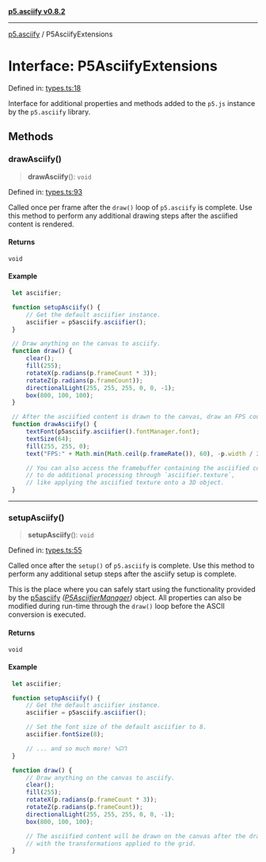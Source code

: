 [**p5.asciify v0.8.2**](../README.md)

***

[p5.asciify](../README.md) / P5AsciifyExtensions

# Interface: P5AsciifyExtensions

Defined in: [types.ts:18](https://github.com/humanbydefinition/p5.asciify/blob/553bb5ac82249ad767c7c569631587ea0b0f6e12/src/lib/types.ts#L18)

Interface for additional properties and methods added to the `p5.js` instance by the `p5.asciify` library.

## Methods

### drawAsciify()

> **drawAsciify**(): `void`

Defined in: [types.ts:93](https://github.com/humanbydefinition/p5.asciify/blob/553bb5ac82249ad767c7c569631587ea0b0f6e12/src/lib/types.ts#L93)

Called once per frame after the `draw()` loop of `p5.asciify` is complete.
Use this method to perform any additional drawing steps after the asciified content is rendered.

#### Returns

`void`

#### Example

```javascript
 let asciifier;

 function setupAsciify() {
     // Get the default asciifier instance.
     asciifier = p5asciify.asciifier();
 }

 // Draw anything on the canvas to asciify.
 function draw() {
     clear();
     fill(255);
     rotateX(p.radians(p.frameCount * 3));
     rotateZ(p.radians(p.frameCount));
     directionalLight(255, 255, 255, 0, 0, -1);
     box(800, 100, 100);
 }

 // After the asciified content is drawn to the canvas, draw an FPS counter on top of it.
 function drawAsciify() {
     textFont(p5asciify.asciifier().fontManager.font);
     textSize(64);
     fill(255, 255, 0);
     text("FPS:" + Math.min(Math.ceil(p.frameRate()), 60), -p.width / 2, p.height / 2);

     // You can also access the framebuffer containing the asciified content 
     // to do additional processing through `asciifier.texture`, 
     // like applying the asciified texture onto a 3D object.
 }
```

***

### setupAsciify()

> **setupAsciify**(): `void`

Defined in: [types.ts:55](https://github.com/humanbydefinition/p5.asciify/blob/553bb5ac82249ad767c7c569631587ea0b0f6e12/src/lib/types.ts#L55)

Called once after the `setup()` of `p5.asciify` is complete.
Use this method to perform any additional setup steps after the asciify setup is complete.

This is the place where you can safely start using the functionality provided by the [p5asciify](../variables/p5asciify.md) *([P5AsciifierManager](../classes/P5AsciifierManager.md))* object.
All properties can also be modified during run-time through the `draw()` loop before the ASCII conversion is executed.

#### Returns

`void`

#### Example

```javascript
 let asciifier;

 function setupAsciify() {
     // Get the default asciifier instance.
     asciifier = p5asciify.asciifier();

     // Set the font size of the default asciifier to 8.
     asciifier.fontSize(8);

     // ... and so much more! ᓭᘏᒉ
 }

 function draw() {
     // Draw anything on the canvas to asciify.
     clear();
     fill(255);
     rotateX(p.radians(p.frameCount * 3));
     rotateZ(p.radians(p.frameCount));
     directionalLight(255, 255, 255, 0, 0, -1);
     box(800, 100, 100);

     // The asciified content will be drawn on the canvas after the draw loop 
     // with the transformations applied to the grid.
 }

```
